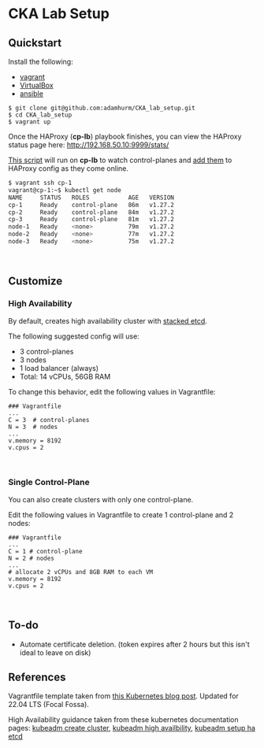 # CKA Lab Setup

## Quickstart

Install the following:
- [vagrant](https://developer.hashicorp.com/vagrant/downloads)
- [VirtualBox](https://www.virtualbox.org/wiki/Linux_Downloads)
- [ansible](https://docs.ansible.com/ansible/latest/installation_guide/intro_installation.html)

```shell
$ git clone git@github.com:adamhurm/CKA_lab_setup.git
$ cd CKA_lab_setup
$ vagrant up
```
Once the HAProxy (**cp-lb**) playbook finishes, you can view the HAProxy status page here: http://192.168.50.10:9999/stats/

[This script](ansible/scripts/ping-and-update.sh) will run on **cp-lb** to watch control-planes and [add them](ansible/scripts/update-haproxy-cfg.py) to HAProxy config as they come online.

```bash
$ vagrant ssh cp-1
vagrant@cp-1:~$ kubectl get node
NAME     STATUS   ROLES           AGE   VERSION
cp-1     Ready    control-plane   86m   v1.27.2
cp-2     Ready    control-plane   84m   v1.27.2
cp-3     Ready    control-plane   81m   v1.27.2
node-1   Ready    <none>          79m   v1.27.2
node-2   Ready    <none>          77m   v1.27.2
node-3   Ready    <none>          75m   v1.27.2
```

<br>

## Customize

### High Availability

By default, creates high availability cluster with [stacked etcd](https://kubernetes.io/docs/setup/production-environment/tools/kubeadm/ha-topology/#stacked-etcd-topology). 

The following suggested config will use:
- 3 control-planes
- 3 nodes
- 1 load balancer (always)
- Total: 14 vCPUs, 56GB RAM

To change this behavior, edit the following values in Vagrantfile:
```Vagrantfile
### Vagrantfile
...
C = 3  # control-planes
N = 3  # nodes
...
v.memory = 8192
v.cpus = 2
```

<br>

### Single Control-Plane
You can also create clusters with only one control-plane.

Edit the following values in Vagrantfile to create 1 control-plane and 2 nodes:
```Vagrantfile
### Vagrantfile
...
C = 1 # control-plane
N = 2 # nodes
...
# allocate 2 vCPUs and 8GB RAM to each VM
v.memory = 8192
v.cpus = 2
```

<br>


## To-do

 - Automate certificate deletion. (token expires after 2 hours but this isn't ideal to leave on disk)


## References

Vagrantfile template taken from [this Kubernetes blog post](https://kubernetes.io/blog/2019/03/15/kubernetes-setup-using-ansible-and-vagrant/). Updated for 22.04 LTS (Focal Fossa).

High Availability guidance taken from these kubernetes documentation pages: [kubeadm create cluster](https://kubernetes.io/docs/setup/production-environment/tools/kubeadm/create-cluster-kubeadm/), [kubeadm high availbility](https://kubernetes.io/docs/setup/production-environment/tools/kubeadm/high-availability/), [kubeadm setup ha etcd](https://kubernetes.io/docs/setup/production-environment/tools/kubeadm/setup-ha-etcd-with-kubeadm/)